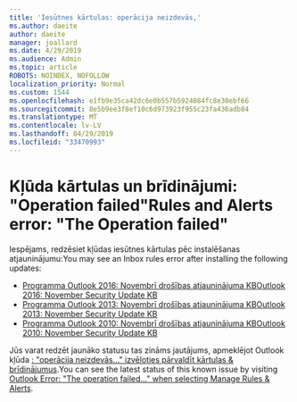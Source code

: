 ```yaml
---
title: 'Iesūtnes kārtulas: operācija neizdevās,'
ms.author: daeite
author: daeite
manager: joallard
ms.date: 4/29/2019
ms.audience: Admin
ms.topic: article
ROBOTS: NOINDEX, NOFOLLOW
localization_priority: Normal
ms.custom: 1544
ms.openlocfilehash: e1fb9e35ca42dc6e0b557b5924084fc8e30ebf66
ms.sourcegitcommit: 8e5b9ee3f8ef10c6d973923f955c23fa436adb84
ms.translationtype: MT
ms.contentlocale: lv-LV
ms.lasthandoff: 04/29/2019
ms.locfileid: "33470993"
---
```

# <a name="rules-and-alerts-error-the-operation-failed"></a><span data-ttu-id="4f17e-102">Kļūda kārtulas un brīdinājumi: "Operation failed"</span><span class="sxs-lookup"><span data-stu-id="4f17e-102">Rules and Alerts error: "The Operation failed"</span></span>

<span data-ttu-id="4f17e-103">Iespējams, redzēsiet kļūdas iesūtnes kārtulas pēc instalēšanas atjauninājumu:</span><span class="sxs-lookup"><span data-stu-id="4f17e-103">You may see an Inbox rules error after installing the following updates:</span></span>
- [<span data-ttu-id="4f17e-104">Programma Outlook 2016: Novembrī drošības atjauninājuma KB</span><span class="sxs-lookup"><span data-stu-id="4f17e-104">Outlook 2016: November Security Update KB</span></span>](https://support.microsoft.com/help/4461506)
- [<span data-ttu-id="4f17e-105">Programma Outlook 2013: Novembrī drošības atjauninājuma KB</span><span class="sxs-lookup"><span data-stu-id="4f17e-105">Outlook 2013: November Security Update KB</span></span>](https://support.microsoft.com/help/4461486)
- [<span data-ttu-id="4f17e-106">Programma Outlook 2010: Novembrī drošības atjauninājuma KB</span><span class="sxs-lookup"><span data-stu-id="4f17e-106">Outlook 2010: November Security Update KB</span></span>](https://support.microsoft.com/help/4461585) 

<span data-ttu-id="4f17e-107">Jūs varat redzēt jaunāko statusu tas zināms jautājums, apmeklējot Outlook kļūda [: "operācija neizdevās..." izvēloties pārvaldīt kārtulas & brīdinājumus](https://support.office.com/en-us/article/Outlook-Error-The-operation-failed-when-selecting-Manage-Rules-Alerts-64b6ff77-98c2-4564-9cbf-25bd8e17fb8b%20).</span><span class="sxs-lookup"><span data-stu-id="4f17e-107">You can see the latest status of this known issue by visiting [Outlook Error: "The operation failed..." when selecting Manage Rules & Alerts](https://support.office.com/en-us/article/Outlook-Error-The-operation-failed-when-selecting-Manage-Rules-Alerts-64b6ff77-98c2-4564-9cbf-25bd8e17fb8b%20).</span></span>